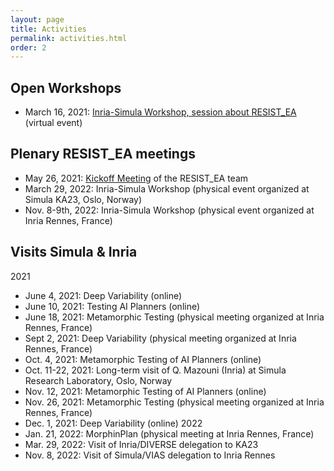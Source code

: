 ```yaml
---
layout: page
title: Activities
permalink: activities.html
order: 2
---
```


<link rel="stylesheet" href="{{ site.baseurl }}/css/all.css">
<link rel="stylesheet" type="text/css" href="https://cdnjs.cloudflare.com/ajax/libs/vis/4.20.1/vis.min.css" />
<script type="text/javascript" src="https://cdnjs.cloudflare.com/ajax/libs/vis/4.20.1/vis.min.js"></script>


## Open Workshops

- March 16, 2021: [Inria-Simula Workshop, session about RESIST_EA](http://gemoc.org/resist/events/inriasimula2021) (virtual event)

## Plenary RESIST_EA meetings

 - May 26, 2021: [Kickoff Meeting](http://gemoc.org/resist/events/resist-kickoff2021) of the RESIST_EA team
 - March 29, 2022: Inria-Simula Workshop (physical event organized at Simula KA23, Oslo, Norway)
 - Nov. 8-9th, 2022: Inria-Simula Workshop (physical event organized at Inria Rennes, France)

## Visits Simula & Inria
2021
 - June     4, 2021: Deep Variability (online)
 - June    10, 2021: Testing AI Planners (online)
 - June    18, 2021: Metamorphic Testing (physical meeting organized at Inria Rennes, France)
 - Sept     2, 2021: Deep Variability (physical meeting organized at Inria Rennes, France)
 - Oct.     4, 2021: Metamorphic Testing of AI Planners (online)
 - Oct. 11-22, 2021: Long-term visit of Q. Mazouni (Inria) at Simula Research Laboratory, Oslo, Norway
 - Nov.    12, 2021: Metamorphic Testing of AI Planners (online)
 - Nov.    26, 2021: Metamorphic Testing (physical meeting organized at Inria Rennes, France)
 - Dec.     1, 2021: Deep Variability (online)
2022
 - Jan.    21, 2022: MorphinPlan (physical meeting at Inria Rennes, France)
 - Mar.    29, 2022: Visit of Inria/DIVERSE delegation to KA23
 - Nov.     8, 2022: Visit of Simula/VIAS delegation to Inria Rennes
